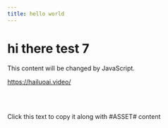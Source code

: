```yaml
---
title: hello world
---
```



# hi there test 7

<div id="myDiv">This content will be changed by JavaScript.</div>


<https://hailuoai.video/>

<br>
<https://app.sketchup.com/app?hl=en>

<br>
  <p onclick="copyWithClipboard(this.innerText)">Click this text to copy it along with #ASSET# content</p>